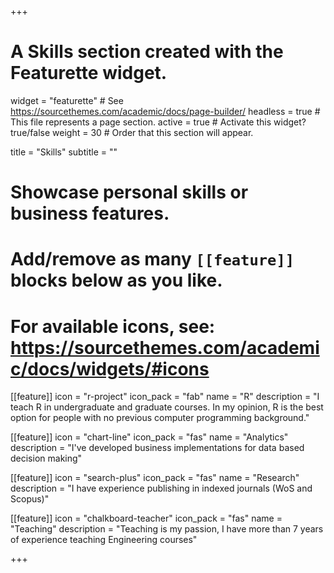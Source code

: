 +++
# A Skills section created with the Featurette widget.
widget = "featurette"  # See https://sourcethemes.com/academic/docs/page-builder/
headless = true  # This file represents a page section.
active = true  # Activate this widget? true/false
weight = 30  # Order that this section will appear.

title = "Skills"
subtitle = ""

# Showcase personal skills or business features.
# 
# Add/remove as many `[[feature]]` blocks below as you like.
# 
# For available icons, see: https://sourcethemes.com/academic/docs/widgets/#icons

[[feature]]
  icon = "r-project"
  icon_pack = "fab"
  name = "R"
  description = "I teach R in undergraduate and graduate courses. In my opinion, R is the best option for people with no previous computer programming background."
  
[[feature]]
  icon = "chart-line"
  icon_pack = "fas"
  name = "Analytics"
  description = "I've developed business implementations for data based decision making"  
  
[[feature]]
  icon = "search-plus"
  icon_pack = "fas"
  name = "Research"
  description = "I have experience publishing in indexed journals (WoS and Scopus)"
  
[[feature]]
  icon = "chalkboard-teacher"
  icon_pack = "fas"
  name = "Teaching"
  description = "Teaching is my passion, I have more than 7 years of experience teaching Engineering courses"

+++
